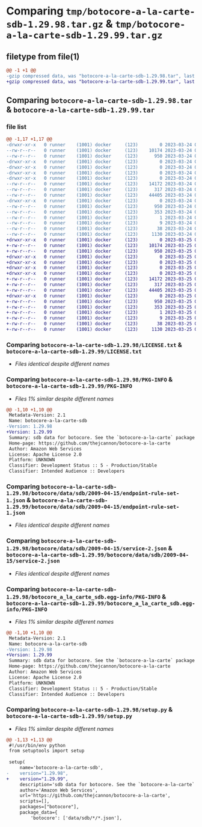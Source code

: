 # Comparing `tmp/botocore-a-la-carte-sdb-1.29.98.tar.gz` & `tmp/botocore-a-la-carte-sdb-1.29.99.tar.gz`

## filetype from file(1)

```diff
@@ -1 +1 @@
-gzip compressed data, was "botocore-a-la-carte-sdb-1.29.98.tar", last modified: Fri Mar 24 01:24:44 2023, max compression
+gzip compressed data, was "botocore-a-la-carte-sdb-1.29.99.tar", last modified: Sat Mar 25 01:23:13 2023, max compression
```

## Comparing `botocore-a-la-carte-sdb-1.29.98.tar` & `botocore-a-la-carte-sdb-1.29.99.tar`

### file list

```diff
@@ -1,17 +1,17 @@
-drwxr-xr-x   0 runner    (1001) docker     (123)        0 2023-03-24 01:24:44.442183 botocore-a-la-carte-sdb-1.29.98/
--rw-r--r--   0 runner    (1001) docker     (123)    10174 2023-03-24 01:24:44.000000 botocore-a-la-carte-sdb-1.29.98/LICENSE.txt
--rw-r--r--   0 runner    (1001) docker     (123)      950 2023-03-24 01:24:44.442183 botocore-a-la-carte-sdb-1.29.98/PKG-INFO
-drwxr-xr-x   0 runner    (1001) docker     (123)        0 2023-03-24 01:24:44.438182 botocore-a-la-carte-sdb-1.29.98/botocore/
-drwxr-xr-x   0 runner    (1001) docker     (123)        0 2023-03-24 01:24:44.438182 botocore-a-la-carte-sdb-1.29.98/botocore/data/
-drwxr-xr-x   0 runner    (1001) docker     (123)        0 2023-03-24 01:24:44.442183 botocore-a-la-carte-sdb-1.29.98/botocore/data/sdb/
-drwxr-xr-x   0 runner    (1001) docker     (123)        0 2023-03-24 01:24:44.442183 botocore-a-la-carte-sdb-1.29.98/botocore/data/sdb/2009-04-15/
--rw-r--r--   0 runner    (1001) docker     (123)    14172 2023-03-24 01:23:57.000000 botocore-a-la-carte-sdb-1.29.98/botocore/data/sdb/2009-04-15/endpoint-rule-set-1.json
--rw-r--r--   0 runner    (1001) docker     (123)      317 2023-03-24 01:23:57.000000 botocore-a-la-carte-sdb-1.29.98/botocore/data/sdb/2009-04-15/paginators-1.json
--rw-r--r--   0 runner    (1001) docker     (123)    44405 2023-03-24 01:23:57.000000 botocore-a-la-carte-sdb-1.29.98/botocore/data/sdb/2009-04-15/service-2.json
-drwxr-xr-x   0 runner    (1001) docker     (123)        0 2023-03-24 01:24:44.442183 botocore-a-la-carte-sdb-1.29.98/botocore_a_la_carte_sdb.egg-info/
--rw-r--r--   0 runner    (1001) docker     (123)      950 2023-03-24 01:24:44.000000 botocore-a-la-carte-sdb-1.29.98/botocore_a_la_carte_sdb.egg-info/PKG-INFO
--rw-r--r--   0 runner    (1001) docker     (123)      353 2023-03-24 01:24:44.000000 botocore-a-la-carte-sdb-1.29.98/botocore_a_la_carte_sdb.egg-info/SOURCES.txt
--rw-r--r--   0 runner    (1001) docker     (123)        1 2023-03-24 01:24:44.000000 botocore-a-la-carte-sdb-1.29.98/botocore_a_la_carte_sdb.egg-info/dependency_links.txt
--rw-r--r--   0 runner    (1001) docker     (123)        9 2023-03-24 01:24:44.000000 botocore-a-la-carte-sdb-1.29.98/botocore_a_la_carte_sdb.egg-info/top_level.txt
--rw-r--r--   0 runner    (1001) docker     (123)       38 2023-03-24 01:24:44.442183 botocore-a-la-carte-sdb-1.29.98/setup.cfg
--rw-r--r--   0 runner    (1001) docker     (123)     1130 2023-03-24 01:24:44.000000 botocore-a-la-carte-sdb-1.29.98/setup.py
+drwxr-xr-x   0 runner    (1001) docker     (123)        0 2023-03-25 01:23:13.973258 botocore-a-la-carte-sdb-1.29.99/
+-rw-r--r--   0 runner    (1001) docker     (123)    10174 2023-03-25 01:23:13.000000 botocore-a-la-carte-sdb-1.29.99/LICENSE.txt
+-rw-r--r--   0 runner    (1001) docker     (123)      950 2023-03-25 01:23:13.973258 botocore-a-la-carte-sdb-1.29.99/PKG-INFO
+drwxr-xr-x   0 runner    (1001) docker     (123)        0 2023-03-25 01:23:13.973258 botocore-a-la-carte-sdb-1.29.99/botocore/
+drwxr-xr-x   0 runner    (1001) docker     (123)        0 2023-03-25 01:23:13.973258 botocore-a-la-carte-sdb-1.29.99/botocore/data/
+drwxr-xr-x   0 runner    (1001) docker     (123)        0 2023-03-25 01:23:13.973258 botocore-a-la-carte-sdb-1.29.99/botocore/data/sdb/
+drwxr-xr-x   0 runner    (1001) docker     (123)        0 2023-03-25 01:23:13.973258 botocore-a-la-carte-sdb-1.29.99/botocore/data/sdb/2009-04-15/
+-rw-r--r--   0 runner    (1001) docker     (123)    14172 2023-03-25 01:22:12.000000 botocore-a-la-carte-sdb-1.29.99/botocore/data/sdb/2009-04-15/endpoint-rule-set-1.json
+-rw-r--r--   0 runner    (1001) docker     (123)      317 2023-03-25 01:22:12.000000 botocore-a-la-carte-sdb-1.29.99/botocore/data/sdb/2009-04-15/paginators-1.json
+-rw-r--r--   0 runner    (1001) docker     (123)    44405 2023-03-25 01:22:12.000000 botocore-a-la-carte-sdb-1.29.99/botocore/data/sdb/2009-04-15/service-2.json
+drwxr-xr-x   0 runner    (1001) docker     (123)        0 2023-03-25 01:23:13.973258 botocore-a-la-carte-sdb-1.29.99/botocore_a_la_carte_sdb.egg-info/
+-rw-r--r--   0 runner    (1001) docker     (123)      950 2023-03-25 01:23:13.000000 botocore-a-la-carte-sdb-1.29.99/botocore_a_la_carte_sdb.egg-info/PKG-INFO
+-rw-r--r--   0 runner    (1001) docker     (123)      353 2023-03-25 01:23:13.000000 botocore-a-la-carte-sdb-1.29.99/botocore_a_la_carte_sdb.egg-info/SOURCES.txt
+-rw-r--r--   0 runner    (1001) docker     (123)        1 2023-03-25 01:23:13.000000 botocore-a-la-carte-sdb-1.29.99/botocore_a_la_carte_sdb.egg-info/dependency_links.txt
+-rw-r--r--   0 runner    (1001) docker     (123)        9 2023-03-25 01:23:13.000000 botocore-a-la-carte-sdb-1.29.99/botocore_a_la_carte_sdb.egg-info/top_level.txt
+-rw-r--r--   0 runner    (1001) docker     (123)       38 2023-03-25 01:23:13.973258 botocore-a-la-carte-sdb-1.29.99/setup.cfg
+-rw-r--r--   0 runner    (1001) docker     (123)     1130 2023-03-25 01:23:13.000000 botocore-a-la-carte-sdb-1.29.99/setup.py
```

### Comparing `botocore-a-la-carte-sdb-1.29.98/LICENSE.txt` & `botocore-a-la-carte-sdb-1.29.99/LICENSE.txt`

 * *Files identical despite different names*

### Comparing `botocore-a-la-carte-sdb-1.29.98/PKG-INFO` & `botocore-a-la-carte-sdb-1.29.99/PKG-INFO`

 * *Files 1% similar despite different names*

```diff
@@ -1,10 +1,10 @@
 Metadata-Version: 2.1
 Name: botocore-a-la-carte-sdb
-Version: 1.29.98
+Version: 1.29.99
 Summary: sdb data for botocore. See the `botocore-a-la-carte` package for more info.
 Home-page: https://github.com/thejcannon/botocore-a-la-carte
 Author: Amazon Web Services
 License: Apache License 2.0
 Platform: UNKNOWN
 Classifier: Development Status :: 5 - Production/Stable
 Classifier: Intended Audience :: Developers
```

### Comparing `botocore-a-la-carte-sdb-1.29.98/botocore/data/sdb/2009-04-15/endpoint-rule-set-1.json` & `botocore-a-la-carte-sdb-1.29.99/botocore/data/sdb/2009-04-15/endpoint-rule-set-1.json`

 * *Files identical despite different names*

### Comparing `botocore-a-la-carte-sdb-1.29.98/botocore/data/sdb/2009-04-15/service-2.json` & `botocore-a-la-carte-sdb-1.29.99/botocore/data/sdb/2009-04-15/service-2.json`

 * *Files identical despite different names*

### Comparing `botocore-a-la-carte-sdb-1.29.98/botocore_a_la_carte_sdb.egg-info/PKG-INFO` & `botocore-a-la-carte-sdb-1.29.99/botocore_a_la_carte_sdb.egg-info/PKG-INFO`

 * *Files 1% similar despite different names*

```diff
@@ -1,10 +1,10 @@
 Metadata-Version: 2.1
 Name: botocore-a-la-carte-sdb
-Version: 1.29.98
+Version: 1.29.99
 Summary: sdb data for botocore. See the `botocore-a-la-carte` package for more info.
 Home-page: https://github.com/thejcannon/botocore-a-la-carte
 Author: Amazon Web Services
 License: Apache License 2.0
 Platform: UNKNOWN
 Classifier: Development Status :: 5 - Production/Stable
 Classifier: Intended Audience :: Developers
```

### Comparing `botocore-a-la-carte-sdb-1.29.98/setup.py` & `botocore-a-la-carte-sdb-1.29.99/setup.py`

 * *Files 1% similar despite different names*

```diff
@@ -1,13 +1,13 @@
 #!/usr/bin/env python
 from setuptools import setup
 
 setup(
     name='botocore-a-la-carte-sdb',
-    version="1.29.98",
+    version="1.29.99",
     description='sdb data for botocore. See the `botocore-a-la-carte` package for more info.',
     author='Amazon Web Services',
     url='https://github.com/thejcannon/botocore-a-la-carte',
     scripts=[],
     packages=["botocore"],
     package_data={
         'botocore': ['data/sdb/*/*.json'],
```


